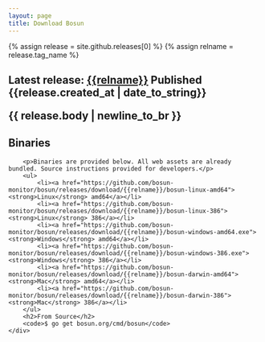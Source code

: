 ```yaml
---
layout: page
title: Download Bosun
---
```


{% assign release = site.github.releases[0] %}
{% assign relname = release.tag_name %}

<div class="row">
	<div class="col-md-12">
		<h2>Latest release: <a href="{{release.html_url}}">{{relname}}</a> Published {{release.created_at | date_to_string}}
		<p>{{ release.body | newline_to_br }}</p>
		<h2 id="binaries">Binaries</h2>
		
		<p>Binaries are provided below. All web assets are already bundled. Source instructions provided for developers.</p>
		<ul>
			<li><a href="https://github.com/bosun-monitor/bosun/releases/download/{{relname}}/bosun-linux-amd64"><strong>Linux</strong> amd64</a></li>
			<li><a href="https://github.com/bosun-monitor/bosun/releases/download/{{relname}}/bosun-linux-386"><strong>Linux</strong> 386</a></li>
			<li><a href="https://github.com/bosun-monitor/bosun/releases/download/{{relname}}/bosun-windows-amd64.exe"><strong>Windows</strong> amd64</a></li>
			<li><a href="https://github.com/bosun-monitor/bosun/releases/download/{{relname}}/bosun-windows-386.exe"><strong>Windows</strong> 386</a></li>
			<li><a href="https://github.com/bosun-monitor/bosun/releases/download/{{relname}}/bosun-darwin-amd64"><strong>Mac</strong> amd64</a></li>
			<li><a href="https://github.com/bosun-monitor/bosun/releases/download/{{relname}}/bosun-darwin-386"><strong>Mac</strong> 386</a></li>
		</ul>
		<h2>From Source</h2>
		<code>$ go get bosun.org/cmd/bosun</code>
	</div>
</div>
